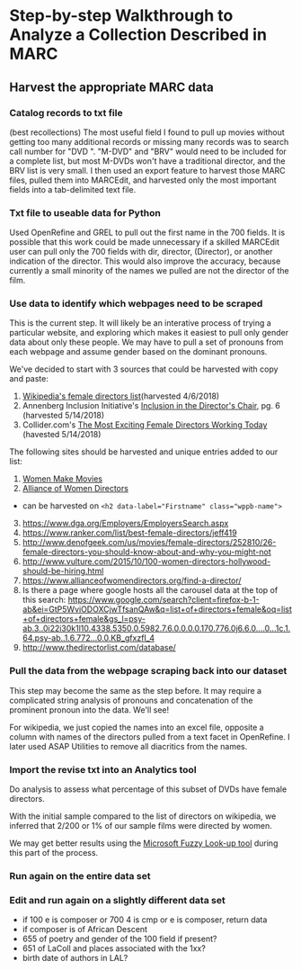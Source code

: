 # Step-by-step Walkthrough to Analyze a Collection Described in MARC

## Harvest the appropriate MARC data

### Catalog records to txt file
(best recollections)
The most useful field I found to pull up movies without getting too many additional records or missing many records was to
search call number for "DVD ". "M-DVD" and "BRV" would need to be included for a complete list, but most M-DVDs won't have a traditional director, and the BRV list is very small. I then used an export feature to harvest those MARC files, pulled them into MARCEdit, and harvested
only the most important fields into a tab-delimited text file.

### Txt file to useable data for Python
Used OpenRefine and GREL to pull out the first name in the 700 fields. It is possible that this work could be made unnecessary
if a skilled MARCEdit user can pull only the 700 fields with dir, director, (Director), or another indication of the director.
This would also improve the accuracy, because currently a small minority of the names we pulled are not the director of the film.

### Use data to identify which webpages need to be scraped
This is the current step. It will likely be an interative process of trying a particular website, and exploring which makes it
easiest to pull only gender data about only these people. We may have to pull a set of pronouns from each webpage and assume
gender based on the dominant pronouns.

We've decided to start with 3 sources that could be harvested with copy and paste: 
1. [Wikipedia's female directors list](https://en.wikipedia.org/wiki/List_of_female_film_and_television_directors)(harvested 4/6/2018)
2. Annenberg Inclusion Initiative's [Inclusion in the Director's Chair](http://assets.uscannenberg.org/docs/inclusion-in-the-directors-chair-2007-2017.pdf), pg. 6 (harvested 5/14/2018)
3. Collider.com's [The Most Exciting Female Directors Working Today](http://collider.com/best-female-directors/) (havested 5/14/2018)

The following sites should be harvested and unique entries added to our list:
1. [Women Make Movies](wmm.com)
2. [Alliance of Women Directors](https://www.allianceofwomendirectors.org/find-a-director/) 
  * can be harvested on `<h2 data-label="Firstname" class="wppb-name">`
3. https://www.dga.org/Employers/EmployersSearch.aspx
4. https://www.ranker.com/list/best-female-directors/jeff419
5. http://www.denofgeek.com/us/movies/female-directors/252810/26-female-directors-you-should-know-about-and-why-you-might-not
6. http://www.vulture.com/2015/10/100-women-directors-hollywood-should-be-hiring.html
7. https://www.allianceofwomendirectors.org/find-a-director/
8. Is there a page where google hosts all the carousel data at the top of this search: https://www.google.com/search?client=firefox-b-1-ab&ei=GtP5WviODOXCjwTfsanQAw&q=list+of+directors+female&oq=list+of+directors+female&gs_l=psy-ab.3..0i22i30k1l10.4338.5350.0.5982.7.6.0.0.0.0.170.776.0j6.6.0....0...1c.1.64.psy-ab..1.6.772...0.0.KB_gfxzfI_4
9.	http://www.thedirectorlist.com/database/

### Pull the data from the webpage scraping back into our dataset
This step may become the same as the step before. It may require a complicated string analysis of pronouns and concatenation of
the prominent pronoun into the data. We'll see!

For wikipedia, we just copied the names into an excel file, opposite a column with names of the directors pulled from a text facet in OpenRefine. I later used ASAP Utilities to remove all diacritics from the names.

### Import the revise txt into an Analytics tool
Do analysis to assess what percentage of this subset of DVDs have female directors.

With the initial sample compared to the list of directors on wikipedia, we inferred that 2/200 or 1% of our sample films were directed by women.

We may get better results using the [Microsoft Fuzzy Look-up tool](http://www.k2e.com/tech-update/tips/431-tip-fuzzy-lookups-in-excel) during this part of the process.

### Run again on the entire data set

### Edit and run again on a slightly different data set
* if 100 e is composer or 700 4 is cmp or e is composer, return data
* if composer is of African Descent
* 655 of poetry and gender of the 100 field if present?
* 651 of LaColl and places associated with the 1xx?
* birth date of authors in LAL?
